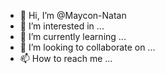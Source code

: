 - 👋 Hi, I’m @Maycon-Natan
- 👀 I’m interested in ...
- 🌱 I’m currently learning ...
- 💞️ I’m looking to collaborate on ...
- 📫 How to reach me ...

<!---
Maycon-Natan/Maycon-Natan is a ✨ special ✨ repository because its `README.md` (this file) appears on your GitHub profile.
You can click the Preview link to take a look at your changes.
--->
